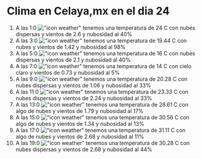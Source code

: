# Clima en Celaya,mx en el dia 24

1. A las 1:0 !["icon weather"](http://openweathermap.org/img/w/03n.png) tenemos una temperatura de 24 C con nubes dispersas y  vientos de 2.6 y nubosidad al 40%
1. A las 3:0 !["icon weather"](http://openweathermap.org/img/w/04n.png) tenemos una temperatura de 19.44 C con nubes y  vientos de 1.42 y nubosidad al 98%
1. A las 5:0 !["icon weather"](http://openweathermap.org/img/w/03n.png) tenemos una temperatura de 16 C con nubes dispersas y  vientos de 2.1 y nubosidad al 40%
1. A las 7:0 !["icon weather"](http://openweathermap.org/img/w/01n.png) tenemos una temperatura de 14 C con cielo claro y  vientos de 0.73 y nubosidad al 5%
1. A las 9:0 !["icon weather"](http://openweathermap.org/img/w/03d.png) tenemos una temperatura de 20.28 C con nubes dispersas y  vientos de 1.06 y nubosidad al 33%
1. A las 11:0 !["icon weather"](http://openweathermap.org/img/w/03d.png) tenemos una temperatura de 23.33 C con nubes dispersas y  vientos de 2.24 y nubosidad al 33%
1. A las 13:0 !["icon weather"](http://openweathermap.org/img/w/02d.png) tenemos una temperatura de 28.61 C con algo de nubes y  vientos de 1.79 y nubosidad al 17%
1. A las 15:0 !["icon weather"](http://openweathermap.org/img/w/02d.png) tenemos una temperatura de 30.56 C con algo de nubes y  vientos de 1.34 y nubosidad al 13%
1. A las 17:0 !["icon weather"](http://openweathermap.org/img/w/02d.png) tenemos una temperatura de 31.11 C con algo de nubes y  vientos de 2.68 y nubosidad al 11%
1. A las 19:0 !["icon weather"](http://openweathermap.org/img/w/03d.png) tenemos una temperatura de 30.28 C con nubes dispersas y  vientos de 2.68 y nubosidad al 44%
